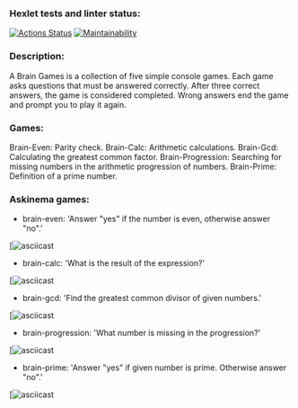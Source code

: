 ### Hexlet tests and linter status:
[![Actions Status](https://github.com/shizomanya/python-project-49/workflows/hexlet-check/badge.svg)](https://github.com/shizomanya/python-project-49/actions)
[![Maintainability](https://api.codeclimate.com/v1/badges/b862fbdeb3d4fdd4535e/maintainability)](https://codeclimate.com/github/shizomanya/python-project-49/maintainability)

### Description:
A Brain Games is a collection of five simple console games. Each game asks questions that must be answered correctly. After three correct answers, the game is considered completed. Wrong answers end the game and prompt you to play it again.

### Games:
Brain-Even: Parity check.
Brain-Calc: Arithmetic calculations.
Brain-Gcd: Calculating the greatest common factor.
Brain-Progression: Searching for missing numbers in the arithmetic progression of numbers.
Brain-Prime: Definition of a prime number.

### Askinema games:
- brain-even: 'Answer "yes" if the number is even, otherwise answer "no".'


[![asciicast]()

- brain-calc: 'What is the result of the expression?'

[![asciicast]()

- brain-gcd: 'Find the greatest common divisor of given numbers.'

[![asciicast]()

- brain-progression: 'What number is missing in the progression?'

[![asciicast]()

- brain-prime: 'Answer "yes" if given number is prime. Otherwise answer "no".'

[![asciicast]()

